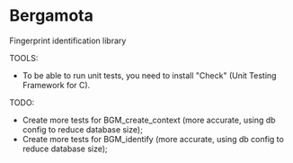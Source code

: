Bergamota
=========

Fingerprint identification library

TOOLS:
- To be able to run unit tests, you need to install "Check" (Unit Testing Framework for C).

TODO:
- Create more tests for BGM_create_context (more accurate, using db config to reduce database size);
- Create more tests for BGM_identify (more accurate, using db config to reduce database size);
